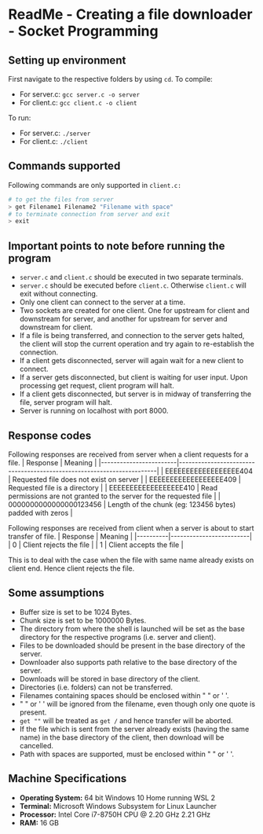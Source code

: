 # ReadMe - Creating a file downloader - Socket Programming

## Setting up environment

First navigate to the respective folders by using `cd`.
To compile:

- For server.c: `gcc server.c -o server`
- For client.c: `gcc client.c -o client`

To run:

- For server.c: `./server`
- For client.c: `./client`

## Commands supported

Following commands are only supported in `client.c:`

```sh
# to get the files from server
> get Filename1 Filename2 "Filename with space"
# to terminate connection from server and exit
> exit
```

## Important points to note before running the program

- `server.c` and `client.c` should be executed in two separate terminals.
- `server.c` should be executed before `client.c`. Otherwise `client.c` will exit without connecting.
- Only one client can connect to the server at a time.
- Two sockets are created for one client. One for upstream for client and downstream for server, and another for upstream for server and downstream for client.
- If a file is being transferred, and connection to the server gets halted, the client will stop the current operation and try again to re-establish the connection.
- If a client gets disconnected, server will again wait for a new client to connect.
- If a server gets disconnected, but client is waiting for user input. Upon processing get request, client program will halt.
- If a client gets disconnected, but server is in midway of transferring the file, server program will halt.
- Server is running on localhost with port 8000.

## Response codes

Following responses are received from server when a client requests for a file.
| Response | Meaning |
|------------------------|-----------------------------------------------------------------------|
| EEEEEEEEEEEEEEEEEE404 | Requested file does not exist on server |
| EEEEEEEEEEEEEEEEEE409 | Requested file is a directory |
| EEEEEEEEEEEEEEEEEE410 | Read permissions are not granted to the server for the requested file |
| 0000000000000000123456 | Length of the chunk (eg: 123456 bytes) padded with zeros |

Following responses are received from client when a server is about to start transfer of file.
| Response | Meaning |
|----------|-------------------------|
| 0 | Client rejects the file |
| 1 | Client accepts the file |

This is to deal with the case when the file with same name already exists on client end. Hence client rejects the file.

## Some assumptions

- Buffer size is set to be 1024 Bytes.
- Chunk size is set to be 1000000 Bytes.
- The directory from where the shell is launched will be set as the base directory for the respective programs (i.e. server and client).
- Files to be downloaded should be present in the base directory of the server.
- Downloader also supports path relative to the base directory of the server.
- Downloads will be stored in base directory of the client.
- Directories (i.e. folders) can not be transferred.
- Filenames containing spaces should be enclosed within " " or ' '.
- " " or ' ' will be ignored from the filename, even though only one quote is present.
- `get ""` will be treated as `get /` and hence transfer will be aborted.
- If the file which is sent from the server already exists (having the same name) in the base directory of the client, then download will be cancelled.
- Path with spaces are supported, must be enclosed within " " or ' '.

## Machine Specifications

- **Operating System:** 64 bit Windows 10 Home running WSL 2
- **Terminal:** Microsoft Windows Subsystem for Linux Launcher
- **Processor:** Intel Core i7-8750H CPU @ 2.20 GHz 2.21 GHz
- **RAM:** 16 GB
